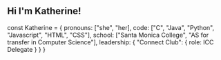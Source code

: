 ## Hi I'm Katherine!

const Katherine = 
{
  pronouns: ["she", "her],
  code: ["C", "Java", "Python", "Javascript", "HTML", "CSS"],
  school: ["Santa Monica College", "AS for transfer in Computer Science"],
  leadership:
  {
    "Connect Club": { role: ICC Delegate }
  }
}
